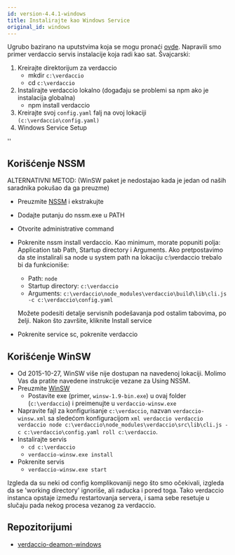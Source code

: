 ```yaml
---
id: version-4.4.1-windows
title: Instalirajte kao Windows Service
original_id: windows
---
```


Ugrubo bazirano na uputstvima koja se mogu pronaći [ovde](http://asysadmin.tumblr.com/post/32941224574/running-nginx-on-windows-as-a-service). Napravili smo primer verdaccio servis instalacije koja radi kao sat. Švajcarski:

1. Kreirajte direktorijum za verdaccio
    * mkdir `c:\verdaccio`
    * cd `c:\verdaccio`
2. Instalirajte verdaccio lokalno (događaju se problemi sa npm ako je instalacija globalna)
    * npm install verdaccio
3. Kreirajte svoj `config.yaml` falj na ovoj lokaciji `(c:\verdaccio\config.yaml)`
4. Windows Service Setup

<div id="codefund">''</div>

## Korišćenje NSSM

ALTERNATIVNI METOD: (WinSW paket je nedostajao kada je jedan od naših saradnika pokušao da ga preuzme)

* Preuzmite [NSSM](https://www.nssm.cc/download/) i ekstrakujte

* Dodajte putanju do nssm.exe u PATH

* Otvorite administrative command

* Pokrenite nssm install verdaccio. Kao minimum, morate popuniti polja: Application tab Path, Startup directory i Arguments. Ako pretpostavimo da ste instalirali sa node u system path na lokaciju c:\verdaccio trebalo bi da funkcioniše:
    * Path: `node`
    * Startup directory: `c:\verdaccio`
    * Arguments: `c:\verdaccio\node_modules\verdaccio\build\lib\cli.js -c c:\verdaccio\config.yaml`

    Možete podesiti detalje servisnih podešavanja pod ostalim tabovima, po želji. Nakon što završite, kliknite Install service

 * Pokrenite service sc, pokrenite verdaccio

## Korišćenje WinSW

* Od 2015-10-27, WinSW više nije dostupan na navedenoj lokaciji. Molimo Vas da pratite navedene instrukcije vezane za Using NSSM.
* Preuzmite [WinSW](http://repo.jenkins-ci.org/releases/com/sun/winsw/winsw/)
    * Postavite exe (primer, `winsw-1.9-bin.exe`) u ovaj folder (`c:\verdaccio`) i preimenujte u `verdaccio-winsw.exe`
* Napravite fajl za konfigurisanje `c:\verdaccio`, nazvan `verdaccio-winsw.xml` sa sledećom konfiguracijom `xml verdaccio verdaccio verdaccio node c:\verdaccio\node_modules\verdaccio\src\lib\cli.js -c c:\verdaccio\config.yaml roll c:\verdaccio`.
* Instalirajte servis
    * `cd c:\verdaccio`
    * `verdaccio-winsw.exe install`
* Pokrenite servis
    * `verdaccio-winsw.exe start`

Izgleda da su neki od config komplikovaniji nego što smo očekivali, izgleda da se 'working directory' ignoriše, ali raducka i pored toga. Tako verdaccio instanca opstaje između restartovanja servera, i sama sebe resetuje u slučaju pada nekog procesa vezanog za verdaccio.


## Repozitorijumi

* [verdaccio-deamon-windows](https://github.com/davidenke/verdaccio-deamon-windows)
